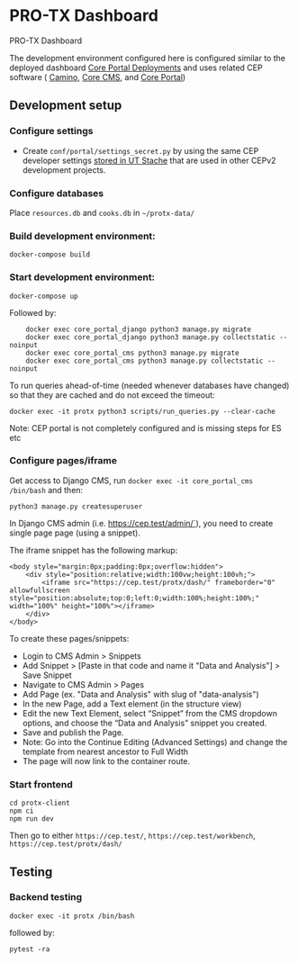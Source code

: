 # PRO-TX Dashboard

PRO-TX Dashboard 

The development environment configured here is configured similar to the deployed dashboard [Core Portal Deployments](https://github.com/TACC/Core-Portal-Deployments) and uses related CEP software ( [Camino](https://github.com/TACC/Camino), [Core CMS](https://github.com/TACC/Core-CMS), and [Core Portal](https://github.com/TACC/Core-Portal))


## Development setup

### Configure settings

* Create `conf/portal/settings_secret.py` by using the same CEP developer settings [stored in UT Stache](https://stache.utexas.edu/entry/bedc97190d3a907cb44488785440595c) that are used in other CEPv2 development projects.


### Configure databases

Place `resources.db` and `cooks.db` in `~/protx-data/`

### Build development environment:

`docker-compose build`

### Start development environment:

`docker-compose up`

Followed by:
```
    docker exec core_portal_django python3 manage.py migrate
    docker exec core_portal_django python3 manage.py collectstatic --noinput
    docker exec core_portal_cms python3 manage.py migrate
    docker exec core_portal_cms python3 manage.py collectstatic --noinput
```

To run queries ahead-of-time (needed whenever databases have changed) so that they are cached and do
not exceed the timeout:
```
docker exec -it protx python3 scripts/run_queries.py --clear-cache
```

Note: CEP portal is not completely configured and is missing steps for ES etc

### Configure pages/iframe

Get access to Django CMS, run `docker exec -it core_portal_cms /bin/bash` and then:

```
python3 manage.py createsuperuser
```

In Django CMS admin (i.e. https://cep.test/admin/`), you need to create single page page (using a snippet).


The iframe snippet has the following markup:

```
<body style="margin:0px;padding:0px;overflow:hidden">
    <div style="position:relative;width:100vw;height:100vh;">
        <iframe src="https://cep.test/protx/dash/" frameborder="0" allowfullscreen style="position:absolute;top:0;left:0;width:100%;height:100%;" width="100%" height="100%"></iframe>
    </div>
</body>
```

To create these pages/snippets:
* Login to CMS Admin > Snippets
* Add Snippet > [Paste in that code and name it "Data and Analysis"] > Save Snippet
* Navigate to CMS Admin > Pages
* Add Page (ex. "Data and Analysis" with slug of "data-analysis")
* In the new Page, add a Text element (in the structure view)
* Edit the new Text Element, select “Snippet” from the CMS dropdown options, and choose the “Data and Analysis” snippet you created.
* Save and publish the Page.
* Note: Go into the Continue Editing (Advanced Settings) and change the template from nearest ancestor to Full Width
* The page will now link to the container route.

### Start frontend

```
cd protx-client
npm ci
npm run dev
```

Then go to either `https://cep.test/`, `https://cep.test/workbench`, `https://cep.test/protx/dash/`

## Testing

### Backend testing

```
docker exec -it protx /bin/bash
```

followed by:

```
pytest -ra
```

